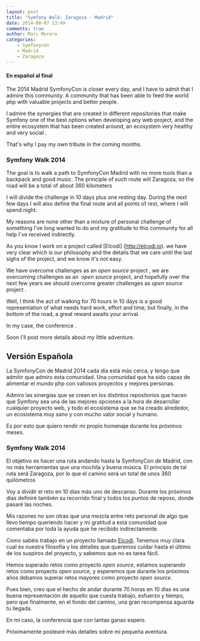 ```yaml
---
layout: post
title: "Symfony Walk: Zaragoza - Madrid"
date: 2014-08-07 13:49
comments: true
author: Marc Morera
categories:
    - Symfonycon
    - Madrid
    - Zaragoza
---
```

#### En español al final

The 2014 Madrid SymfonyCon is closer every day, and I have to admit that
I admire this community. A community that has been able to feed the world php
with valuable projects and better people.

I admire the synergies that are created in different repositories that make
Symfony one of the best options when developing any
web project, and the entire ecosystem that has been created around, an ecosystem
very healthy and very social .

That's why I pay my own tribute in the coming months.

### Symfony Walk 2014

The goal is to walk a path to SymfonyCon Madrid
with no more tools than a backpack and good music. The principle of such
route will Zaragoza, so the road will be a total of about 360 kilometers

I will divide the challenge in 10 days plus one resting day. During the next few days
I will also define the final route and all points of rest, where I will spend
night.

My reasons are none other than a mixture of personal challenge of something I've
long wanted to do and my gratitude to this community for all
help I've received indirectly.

As you know I work on a project called [Elcodi] (http://elcodi.io). we have
very clear which is our philosophy and the details that we care until the
last sighs of the project, and we know it's not easy.

We have overcome challenges as an *open source* project , we are overcoming challenges as an 
*open source* project, and hopefully over the next few years we should
overcome greater challenges as *open source* project .

Well, I think the act of walking for 70 hours in 10 days is a good
representation of what needs hard work, effort and time, but
finally, in the bottom of the road, a great reward awaits your arrival.

In my case, the conference .

Soon I'll post more details about my little adventure.


Versión Española
----------------

La SymfonyCon de Madrid 2014 cada día está más cerca, y tengo que admitir que
admiro esta comunidad. Una comunidad que ha sido capaz de alimentar el mundo php
con valiosos proyectos y mejores personas.

Admiro las sinergias que se crean en los distintos repositorios que hacen que
Symfony sea una de las mejores opciones a la hora de desarrollar cualquier
proyecto web, y todo el ecosistema que se ha creado alrededor, un ecosistema
muy sano y con mucho valor social y humano.

Es por esto que quiero rendir mi propio homenaje durante los próximos meses.

### Symfony Walk 2014

El objetivo es hacer una ruta andando hasta la SymfonyCon de Madrid,
con no más herramientas que una mochila y buena música. El principio de tal
ruta será Zaragoza, por lo que el camino será un total de unos 360 quilómetros

Voy a dividir el reto en 10 días más uno de descanso. Durante los próximos días
definiré también su recorrido final y todos los puntos de reposo, donde pasaré
las noches.

Mis razones no son otras que una mezcla entre reto personal de algo que llevo
tiempo queriendo hacer y mi gratitud a esta comunidad que comentaba por toda la
ayuda que he recibido indirectamente.

Como sabéis trabajo en un proyecto llamado [Elcodi](http://elcodi.io). Tenemos
muy clara cual es nuestra filosofía y los detalles que queremos cuidar hasta el
último de los suspiros del proyecto, y sabemos que no es tarea fácil.

Hemos superado retos como proyecto *open source*, estamos superando retos como
proyecto *open source*, y esperemos que durante los próximos años debamos 
superar retos mayores como proyecto *open source*.

Pues bien, creo que el hecho de andar durante 70 horas en 10 días es una buena
representación de aquello que cuesta trabajo, esfuerzo y tiempo, pero que
finalmente, en el fondo del camino, una gran recompensa aguarda tu llegada.

En mi caso, la conferencia que con tantas ganas espero.

Próximamente postearé más detalles sobre mi pequeña aventura.